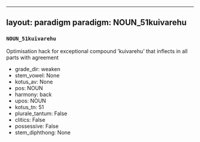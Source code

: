 
---
layout: paradigm
paradigm: NOUN_51kuivarehu
---
### ` NOUN_51kuivarehu `

Optimisation hack for exceptional compound ’kuivarehu’ that inflects in all parts with agreement
* grade_dir: weaken
* stem_vowel: None
* kotus_av: None
* pos: NOUN
* harmony: back
* upos: NOUN
* kotus_tn: 51
* plurale_tantum: False
* clitics: False
* possessive: False
* stem_diphthong: None

